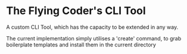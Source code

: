 # The Flying Coder's CLI Tool
A custom CLI Tool, which has the capacity to be extended in any way.

The current implementation simply utilises a 'create' command, to grab boilerplate templates and install them in the current directory

